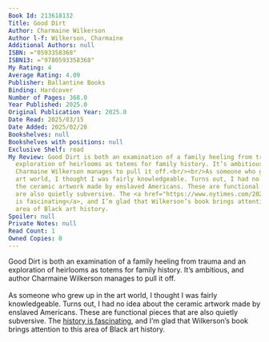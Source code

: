 ```yaml
---
Book Id: 213618132
Title: Good Dirt
Author: Charmaine Wilkerson
Author l-f: Wilkerson, Charmaine
Additional Authors: null
ISBN: ="0593358368"
ISBN13: ="9780593358368"
My Rating: 4
Average Rating: 4.09
Publisher: Ballantine Books
Binding: Hardcover
Number of Pages: 368.0
Year Published: 2025.0
Original Publication Year: 2025.0
Date Read: 2025/03/15
Date Added: 2025/02/28
Bookshelves: null
Bookshelves with positions: null
Exclusive Shelf: read
My Review: Good Dirt is both an examination of a family heeling from trauma and an
  exploration of heirlooms as totems for family history. It’s ambitious, and author
  Charmaine Wilkerson manages to pull it off.<br/><br/>As someone who grew up in the
  art world, I thought I was fairly knowledgeable. Turns out, I had no idea about
  the ceramic artwork made by enslaved Americans. These are functional pieces that
  are also quietly subversive. The <a href="https://www.nytimes.com/2021/06/17/arts/design/-enslaved-potter-david-drake-museum.html?unlocked_article_code=1.4E4.qjjg.ljr1bNSlIYu7&smid=nytcore-ios-share&referringSource=articleShare">history
  is fascinating</a>, and I’m glad that Wilkerson’s book brings attention to this
  area of Black art history.
Spoiler: null
Private Notes: null
Read Count: 1
Owned Copies: 0
---
```


Good Dirt is both an examination of a family heeling from trauma and an exploration of heirlooms as totems for family history. It’s ambitious, and author Charmaine Wilkerson manages to pull it off.<br/><br/>As someone who grew up in the art world, I thought I was fairly knowledgeable. Turns out, I had no idea about the ceramic artwork made by enslaved Americans. These are functional pieces that are also quietly subversive. The <a href="https://www.nytimes.com/2021/06/17/arts/design/-enslaved-potter-david-drake-museum.html?unlocked_article_code=1.4E4.qjjg.ljr1bNSlIYu7&smid=nytcore-ios-share&referringSource=articleShare">history is fascinating</a>, and I’m glad that Wilkerson’s book brings attention to this area of Black art history.